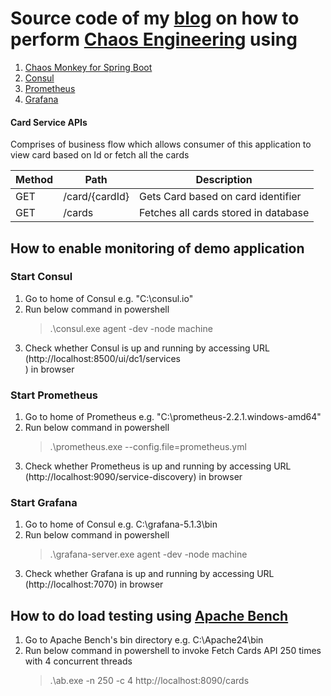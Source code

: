 # Source code of my [blog]() on how to perform [Chaos Engineering](https://principlesofchaos.org/) using
1. [Chaos Monkey for Spring Boot](https://github.com/codecentric/chaos-monkey-spring-boot)
2. [Consul](https://www.consul.io/)
3. [Prometheus](https://prometheus.io/)
4. [Grafana](https://grafana.com/)

#### Card Service APIs
Comprises of business flow which allows consumer of this application to view card based on Id or fetch all the cards

Method	| Path	| Description
------------- | ------------------------- | ------------- |
GET	| /card/{cardId}	| Gets Card based on card identifier	
GET	| /cards	| Fetches all cards stored in database

## How to enable monitoring of demo application

### Start Consul
1. Go to home of Consul e.g. "C:\consul.io"
2. Run below command in powershell
    > .\consul.exe agent -dev -node machine
3. Check whether Consul is up and running by accessing URL (http://localhost:8500/ui/dc1/services    
) in browser
     
### Start Prometheus
1. Go to home of Prometheus e.g. "C:\prometheus-2.2.1.windows-amd64"
2. Run below command in powershell
    > .\prometheus.exe --config.file=prometheus.yml
3. Check whether Prometheus is up and running by accessing URL (http://localhost:9090/service-discovery) in browser    
    
### Start Grafana
1. Go to home of Consul e.g. C:\grafana-5.1.3\bin
2. Run below command in powershell
    > .\grafana-server.exe agent -dev -node machine
3. Check whether Grafana is up and running by accessing URL (http://localhost:7070) in browser

## How to do load testing using [Apache Bench](https://httpd.apache.org/docs/2.4/programs/ab.html)
1. Go to Apache Bench's bin directory e.g. C:\Apache24\bin
2. Run below command in powershell to invoke Fetch Cards API 250 times with 4 concurrent threads
    > .\ab.exe -n 250 -c 4 http://localhost:8090/cards          